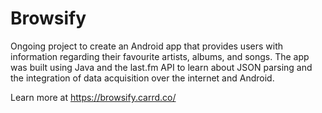 # Browsify
Ongoing project to create an Android app that provides users with information regarding 
their favourite artists, albums, and songs. The app was built using Java and the last.fm 
API to learn about JSON parsing and the integration of data acquisition over the internet and Android.

Learn more at https://browsify.carrd.co/
